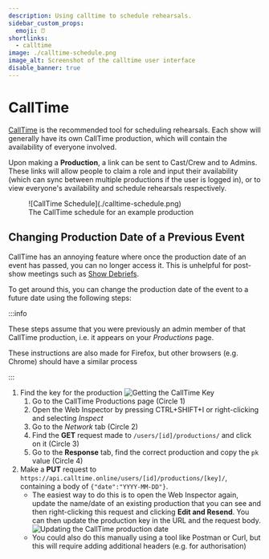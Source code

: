 ```yaml
---
description: Using calltime to schedule rehearsals.
sidebar_custom_props:
  emoji: ⏰
shortlinks:
  - calltime
image: ./calltime-schedule.png
image_alt: Screenshot of the calltime user interface
disable_banner: true
---
```


# CallTime

[CallTime](https://www.calltime.online/) is the recommended tool for scheduling rehearsals. Each show will generally
have its own CallTime production, which will contain the availability of everyone involved.

Upon making a **Production**, a link can be sent to Cast/Crew and to Admins. These links will allow people to claim a
role and input their availability (which can sync between multiple productions if the user is logged in), or to view
everyone's availability and schedule rehearsals respectively.

<figure>
![CallTime Schedule](./calltime-schedule.png)
<figcaption>The CallTime schedule for an example production</figcaption>
</figure>

## Changing Production Date of a Previous Event

CallTime has an annoying feature where once the production date of an event has passed, you can no longer access it.
This is unhelpful for post-show meetings such as [Show Debriefs](/wiki/warwick-drama/shows/show-week#debrief).

To get around this, you can change the production date of the event to a future date using the following steps:

:::info

These steps assume that you were previously an admin member of that CallTime production, i.e. it appears on your
_Productions_ page.

These instructions are also made for Firefox, but other browsers (e.g. Chrome) should have a similar process

:::

1. Find the key for the production ![Getting the CallTime Key](./finding-calltime-key.png)
   1. Go to the CallTime Productions page (Circle 1)
   2. Open the Web Inspector by pressing CTRL+SHIFT+I or right-clicking and selecting _Inspect_
   3. Go to the _Network_ tab (Circle 2)
   4. Find the **GET** request made to `/users/[id]/productions/` and click on it (Circle 3)
   5. Go to the **Response** tab, find the correct production and copy the `pk` value (Circle 4)
2. Make a **PUT** request to `https://api.calltime.online/users/[id]/productions/[key]/`, containing a body of
   `{"date":"YYYY-MM-DD"}`.
   - The easiest way to do this is to open the Web Inspector again, update the name/date of an existing production that
     you can see and then right-clicking this request and clicking **Edit and Resend**. You can then update the
     production key in the URL and the request body.
     ![Updating the CallTime production date](./updating-calltime-production-date.png)
   - You could also do this manually using a tool like Postman or Curl, but this will require adding additional headers
     (e.g. for authorisation)
